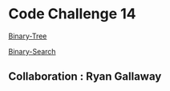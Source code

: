 # Code Challenge 14

[Binary-Tree](401-code-challenges/trees/Binary-Tree.png)

[Binary-Search](401-code-challenges/trees/Binary-Search-Tree.png)

## Collaboration : Ryan Gallaway
